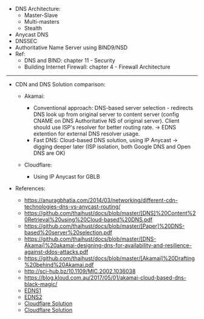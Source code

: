 - DNS Architecture:
	- Master-Slave
	- Multi-masters
	- Stealth
- Anycast DNS
- DNSSEC
- Authoritative Name Server using BIND9/NSD
- Ref:
	- DNS and BIND: chapter 11 - Security
	- Building Internet Firewall: chapter 4 - Firewall Architecture
	
---

- CDN and DNS Solution comparison:
	- Akamai: 
		- Conventional approach: DNS-based server selection - redirects DNS look up from original server to content server (config CNAME on DNS Authoritative NS of original server). Client should use ISP's resolver for better routing rate. -> EDNS extention for external DNS resolver usage.
		- Fast DNS: Cloud-based DNS solution, using IP Anycast -> digging deeper later (ISP isolation, both Google DNS and Open DNS are OK)
		
	- Cloudflare:
		- Using IP Anycast for GBLB
		
- References:
	- https://anuragbhatia.com/2014/03/networking/different-cdn-technologies-dns-vs-anycast-routing/
	- https://github.com/thaihust/docs/blob/master/[DNS]%20Content%20Retrieval%20using%20Cloud-based%20DNS.pdf
	- https://github.com/thaihust/docs/blob/master/[Paper]%20DNS-based%20server%20selection.pdf
	- https://github.com/thaihust/docs/blob/master/[DNS-Akamai]%20akamai-designing-dns-for-availability-and-resilience-against-ddos-attacks.pdf
	- https://github.com/thaihust/docs/blob/master/[Akamai]%20Drafting%20behind%20Akamai.pdf
	- http://sci-hub.bz/10.1109/MIC.2002.1036038
	- https://blog.kloud.com.au/2017/05/01/akamai-cloud-based-dns-black-magic/
	- [EDNS1](https://community.akamai.com/docs/DOC-4219)
	- [EDNS2](https://blogs.akamai.com/2013/03/intelligent-user-mapping-in-the-cloud.html)
	- [Cloudflare Solution](https://tech.co/cloud-based-application-delivery-whos-leading-way-2015-04)
	- [Cloudflare Solution](https://www.cloudflare.com/argo/)
